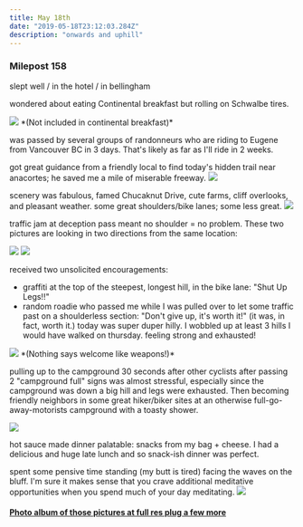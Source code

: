 ```yaml
---
title: May 18th
date: "2019-05-18T23:12:03.284Z"
description: "onwards and uphill"
---
```



### Milepost 158

slept well / in the hotel / in bellingham

wondered about eating Continental breakfast but rolling on Schwalbe tires.

<img src=/pictures/18may/pecanmountain.jpg>
*(Not included in continental breakfast)*


was passed by several groups of randonneurs who are riding to Eugene from Vancouver BC in 3 days.  That's likely as far as I'll ride in 2 weeks.

got great guidance from a friendly local to find today's hidden trail near anacortes; he saved me a mile of miserable freeway.
<img src=/pictures/18may/chuckanut.jpg>

scenery was fabulous, famed Chucaknut Drive, cute farms, cliff overlooks, and pleasant weather.
some great shoulders/bike lanes; some less great. 
<img src=/pictures/18may/sideways.jpg>

traffic jam at deception pass meant no shoulder = no problem.  These two pictures are looking in two directions from the same location:

<img src=/pictures/18may/deceptionselfie.jpg>
<img src=/pictures/18may/otherbluffpano.jpg>


received two unsolicited encouragements:
- graffiti at the top of the steepest, longest hill, in the bike lane:  "Shut Up Legs!!"
- random roadie who passed me while I was pulled over to let some traffic past on a shoulderless section: "Don't give up, it's worth it!" (it was, in fact, worth it.)
today was super duper hilly.  I wobbled up at least 3 hills I would have walked on thursday.  feeling strong and exhausted! 

<img src=/pictures/18may/bombsaway.jpg>
*(Nothing says welcome like weapons!)*


pulling up to the campground 30 seconds after other cyclists after passing 2 "campground full" signs was almost stressful, especially since the campground was down a big hill and legs were exhausted.  Then becoming friendly neighbors in some great hiker/biker sites at an otherwise full-go-away-motorists campground with a toasty shower.

<img src=/pictures/18may/scenic-battery.jpg>

hot sauce made dinner palatable: snacks from my bag + cheese.  I had a delicious and huge late lunch and so snack-ish dinner was perfect.


spent some pensive time standing (my butt is tired) facing the waves on the bluff.  I'm sure it makes sense that you crave additional meditative opportunities when you spend much of your day meditating.
<img src=/pictures/18may/bluff-pano.jpg>

#### [Photo album of those pictures at full res plug a few more](https://photos.app.goo.gl/HfGq1jXe2JXa7Bg37)

